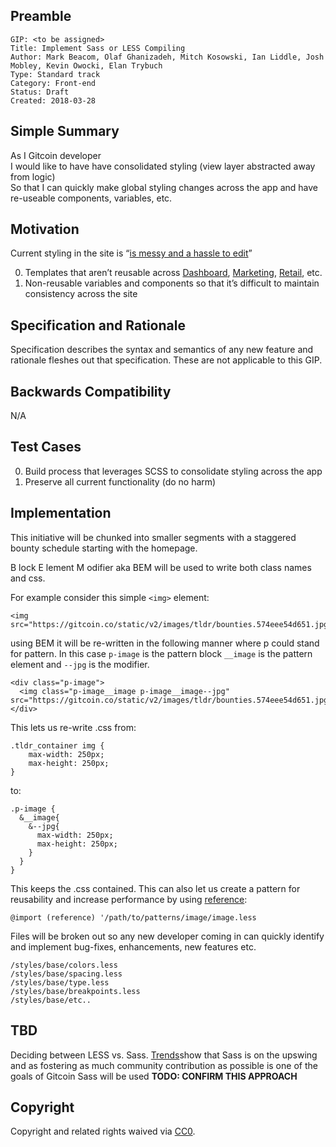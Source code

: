 ## Preamble
```
GIP: <to be assigned>
Title: Implement Sass or LESS Compiling
Author: Mark Beacom, Olaf Ghanizadeh, Mitch Kosowski, Ian Liddle, Josh Mobley, Kevin Owocki, Elan Trybuch
Type: Standard track
Category: Front-end
Status: Draft
Created: 2018-03-28
```
## Simple Summary

As I Gitcoin developer  
I would like to have have consolidated styling (view layer abstracted away from logic)  
So that I can quickly make global styling changes across the app and have re-useable components, variables, etc.

## Motivation

Current styling in the site is “[is messy and a hassle to edit](https://github.com/gitcoinco/web/issues/135)”

0. Templates that aren’t reusable across [Dashboard](https://github.com/gitcoinco/web/tree/master/app/dashboard), [Marketing](https://github.com/gitcoinco/web/tree/master/app/marketing), [Retail](https://github.com/gitcoinco/web/tree/master/app/retail), etc.
1. Non-reusable variables and components so that it’s difficult to maintain consistency across the site

## Specification and Rationale

Specification describes the syntax and semantics of any new feature and rationale fleshes out that specification. These are not applicable to this GIP.

## Backwards Compatibility

N/A

## Test Cases

0. Build process that leverages SCSS to consolidate styling across the app
1. Preserve all current functionality (do no harm)

## Implementation

This initiative will be chunked into smaller segments with a staggered bounty schedule starting with the homepage.

B lock E lement M odifier aka BEM will be used to write both class names and css. 

For example consider this simple `<img>` element:
```
<img src="https://gitcoin.co/static/v2/images/tldr/bounties.574eee54d651.jpg">
```
using BEM it will be re-written in the following manner where p could stand for pattern. In this case `p-image` is the pattern block `__image` is the pattern element and `--jpg` is the modifier.
```
<div class="p-image">
  <img class="p-image__image p-image__image--jpg" src="https://gitcoin.co/static/v2/images/tldr/bounties.574eee54d651.jpg">`
</div>
```
This lets us re-write .css from:
```
.tldr_container img {
    max-width: 250px;
    max-height: 250px;
}
```
to:
```
.p-image {
  &__image{
    &--jpg{
      max-width: 250px;
      max-height: 250px;
    }
  }
}
```
This keeps the .css contained. This can also let us create a pattern for reusability and increase performance by using [reference](https://css-tricks.com/reference-imports-in-less-are-kinda-cool/):
```
@import (reference) '/path/to/patterns/image/image.less
```

Files will be broken out so any new developer coming in can quickly identify and implement bug-fixes, enhancements, new features etc.
```
/styles/base/colors.less
/styles/base/spacing.less
/styles/base/type.less
/styles/base/breakpoints.less
/styles/base/etc..
```

## TBD
Deciding between LESS vs. Sass. [Trends](https://insights.stackoverflow.com/trends?tags=sass%2Cless/)show that Sass is on the upswing and as fostering as much community contribution as possible is one of the goals of Gitcoin Sass will be used **TODO: CONFIRM THIS APPROACH**
## Copyright
Copyright and related rights waived via [CC0](https://creativecommons.org/publicdomain/zero/1.0/).